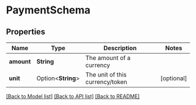# PaymentSchema

## Properties

Name | Type | Description | Notes
------------ | ------------- | ------------- | -------------
**amount** | **String** | The amount of a currency | 
**unit** | Option<**String**> | The unit of this currency/token | [optional]

[[Back to Model list]](../README.md#documentation-for-models) [[Back to API list]](../README.md#documentation-for-api-endpoints) [[Back to README]](../README.md)



